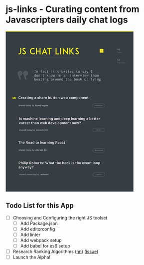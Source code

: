 # js-links - Curating content from Javascripters daily chat logs

![Landing Page](/screenshots/landing-smaller.png?raw=true "JS Links Landing Page")

## Todo List for this App

- [ ] Choosing and Configuring the right JS toolset
  - [ ] Add Package.json
  - [ ] Add editorconfig
  - [ ] Add linter
  - [ ] Add webpack setup
  - [ ] Add babel for es6 setup
- [ ] Research Ranking Algorithms ([hn](https://medium.com/hacking-and-gonzo/how-hacker-news-ranking-algorithm-works-1d9b0cf2c08d)) ([issue](https://github.com/amite/js-links))
- [ ] Launch the Alpha!

